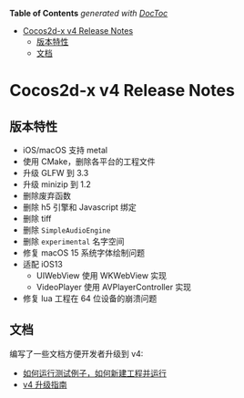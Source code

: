 <!-- START doctoc generated TOC please keep comment here to allow auto update -->
<!-- DON'T EDIT THIS SECTION, INSTEAD RE-RUN doctoc TO UPDATE -->
**Table of Contents**  *generated with [DocToc](https://github.com/thlorenz/doctoc)*

- [Cocos2d-x v4 Release Notes](#cocos2d-x-v4-release-notes)
  - [版本特性](#%E7%89%88%E6%9C%AC%E7%89%B9%E6%80%A7)
  - [文档](#%E6%96%87%E6%A1%A3)

<!-- END doctoc generated TOC please keep comment here to allow auto update -->

# Cocos2d-x v4 Release Notes #

## 版本特性

- iOS/macOS 支持 metal
- 使用 CMake，删除各平台的工程文件
- 升级 GLFW 到 3.3
- 升级 minizip 到 1.2
- 删除废弃函数
- 删除 h5 引擎和 Javascript 绑定
- 删除 tiff
- 删除 `SimpleAudioEngine`
- 删除 `experimental` 名字空间
- 修复 macOS 15 系统字体绘制问题
- 适配 iOS13
  - UIWebView 使用 WKWebView 实现
  - VideoPlayer 使用 AVPlayerController 实现
- 修复 lua 工程在 64 位设备的崩溃问题

## 文档

编写了一些文档方便开发者升级到 v4:
- [如何运行测试例子，如何新建工程并运行](https://docs.cocos2d-x.org/cocos2d-x/v4/zn/installation)
- [v4 升级指南](https://docs.cocos2d-x.org/cocos2d-x/v4/zh/installation/)
